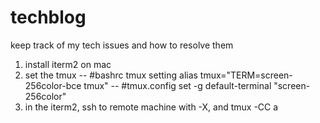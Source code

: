 # techblog
keep track of my tech issues and how to resolve them


1. install iterm2 on mac
2. set the tmux
  -- #bashrc tmux setting
      alias tmux="TERM=screen-256color-bce tmux"
  -- #tmux.config
      set -g default-terminal "screen-256color"
3. in the iterm2, ssh to remote machine with -X, and tmux -CC a



